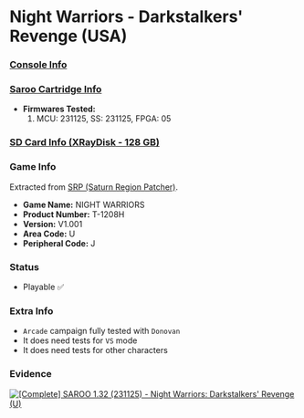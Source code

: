 # Night Warriors - Darkstalkers' Revenge (USA)

### [Console Info](../../../../../Info/Consoles/VA13/README.md)

### [Saroo Cartridge Info](../../../../../Info/Cartridges/RetroGameParadiseStore/1.32F/README.md)

- <b>Firmwares Tested:</b>
  1. MCU: 231125, SS: 231125, FPGA: 05

### [SD Card Info (XRayDisk - 128 GB)](../../../../../Info/SdCards/XRayDisk/128GB/fat32/README.md)

### Game Info

Extracted from [SRP (Saturn Region Patcher)](https://segaxtreme.net/resources/saturn-region-patcher.81/download).

- <b>Game Name:</b> NIGHT WARRIORS
- <b>Product Number:</b> T-1208H
- <b>Version:</b> V1.001
- <b>Area Code:</b> U
- <b>Peripheral Code:</b> J

### Status

- Playable :white_check_mark:

### Extra Info

- `Arcade` campaign fully tested with `Donovan`
- It does need tests for `VS` mode
- It does need tests for other characters

### Evidence

[![[Complete] SAROO 1.32 (231125) - Night Warriors: Darkstalkers' Revenge (U)](https://img.youtube.com/vi/oRQJ5ViXGME/0.jpg)](https://www.youtube.com/watch?v=oRQJ5ViXGME)
